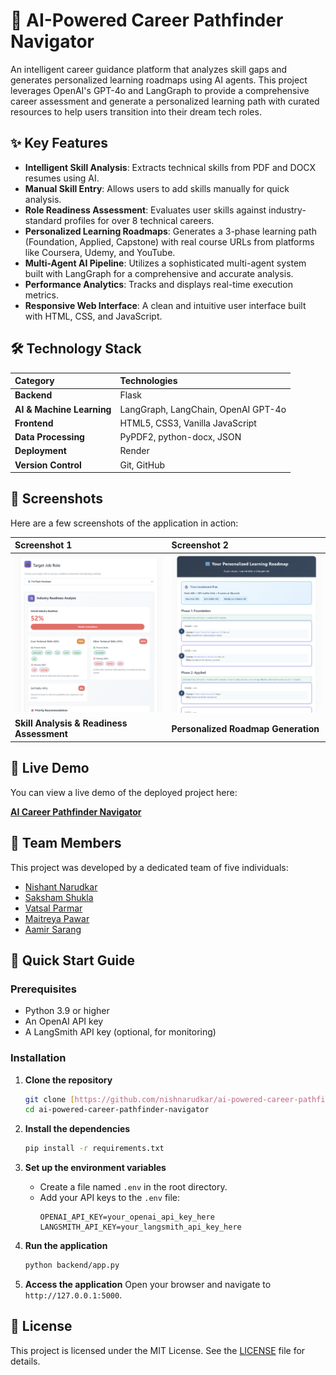 # 🚀 AI-Powered Career Pathfinder Navigator

An intelligent career guidance platform that analyzes skill gaps and generates personalized learning roadmaps using AI agents. This project leverages OpenAI's GPT-4o and LangGraph to provide a comprehensive career assessment and generate a personalized learning path with curated resources to help users transition into their dream tech roles.

## ✨ Key Features

-   **Intelligent Skill Analysis**: Extracts technical skills from PDF and DOCX resumes using AI.
-   **Manual Skill Entry**: Allows users to add skills manually for quick analysis.
-   **Role Readiness Assessment**: Evaluates user skills against industry-standard profiles for over 8 technical careers.
-   **Personalized Learning Roadmaps**: Generates a 3-phase learning path (Foundation, Applied, Capstone) with real course URLs from platforms like Coursera, Udemy, and YouTube.
-   **Multi-Agent AI Pipeline**: Utilizes a sophisticated multi-agent system built with LangGraph for a comprehensive and accurate analysis.
-   **Performance Analytics**: Tracks and displays real-time execution metrics.
-   **Responsive Web Interface**: A clean and intuitive user interface built with HTML, CSS, and JavaScript.

## 🛠️ Technology Stack

| Category                  | Technologies                                |
| :------------------------ | :------------------------------------------ |
| **Backend** |  Flask             |
| **AI & Machine Learning** | LangGraph, LangChain, OpenAI GPT-4o         |
| **Frontend** | HTML5, CSS3, Vanilla JavaScript             |
| **Data Processing** | PyPDF2, python-docx, JSON                   |
| **Deployment** | Render                      |
| **Version Control** | Git, GitHub                                 |

## 📸 Screenshots

Here are a few screenshots of the application in action:

| Screenshot 1                                     | Screenshot 2                                       |
| :----------------------------------------------- | :------------------------------------------------- |
| ![Screenshot 1](screenshots/Jobreadiness.png)    | ![Screenshot 2](screenshots/roadmap.png)      |
| **Skill Analysis & Readiness Assessment** | **Personalized Roadmap Generation** |

## 🚀 Live Demo

You can view a live demo of the deployed project here:

[**AI Career Pathfinder Navigator**](https://ai-powered-career-pathfinder-navigator.onrender.com)

## 👥 Team Members

This project was developed by a dedicated team of five individuals:

-   [Nishant Narudkar](https://github.com/nishnarudkar)
-   [Saksham Shukla](https://github.com/Saksham-3175)
-   [Vatsal Parmar](https://github.com/Vatsal211005)
-   [Maitreya Pawar](https://github.com/Metzo64)
-   [Aamir Sarang](https://github.com/Aamir-Sarang31)

## 🚀 Quick Start Guide

### Prerequisites
-   Python 3.9 or higher
-   An OpenAI API key
-   A LangSmith API key (optional, for monitoring)

### Installation

1.  **Clone the repository**
    ```bash
    git clone [https://github.com/nishnarudkar/ai-powered-career-pathfinder-navigator.git](https://github.com/nishnarudkar/ai-powered-career-pathfinder-navigator.git)
    cd ai-powered-career-pathfinder-navigator
    ```

2.  **Install the dependencies**
    ```bash
    pip install -r requirements.txt
    ```

3.  **Set up the environment variables**
    - Create a file named `.env` in the root directory.
    - Add your API keys to the `.env` file:
        ```
        OPENAI_API_KEY=your_openai_api_key_here
        LANGSMITH_API_KEY=your_langsmith_api_key_here
        ```

4.  **Run the application**
    ```bash
    python backend/app.py
    ```

5.  **Access the application**
    Open your browser and navigate to `http://127.0.0.1:5000`.

## 📄 License

This project is licensed under the MIT License. See the [LICENSE](LICENSE) file for details.
